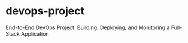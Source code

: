 # devops-project
End-to-End DevOps Project: Building, Deploying, and Monitoring a Full-Stack Application
